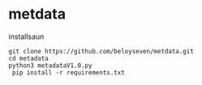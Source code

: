 # metdata

installsaun

    git clone https://github.com/beloyseven/metdata.git 
    cd metadata
    python3 metadataV1.0.py
     pip install -r requirements.txt
     
